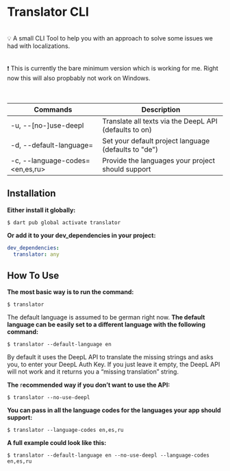 # Translator CLI

<br>

<aside>
💡 A small CLI Tool to help you with an approach to solve some issues we had with localizations.
</aside>
<br>
<br>
<aside>
❗️ This is currently the bare minimum version which is working for me. Right now this will also propbably not work on Windows.
</aside>

<br>
<br>

| Commands | Description |
| --- | --- |
| -u, --[no-]use-deepl | Translate all texts via the DeepL API (defaults to on) |
| -d, --default-language=<de> |  Set your default project language (defaults to "de") |
| -c, --language-codes=<en,es,ru> | Provide the languages your project should support |

## Installation

**Either install it globally:**

```shell
$ dart pub global activate translator
```

**Or add it to your dev_dependencies in your project:**

```yaml
dev_dependencies:
  translator: any
```

## How To Use

**The most basic way is to run the command:**

```shell
$ translator
```

The default language is assumed to be german right now.
**The default language can be easily set to a different language with the following command:**

```shell
$ translator --default-language en
```

By default it uses the DeepL API to translate the missing strings and asks you, to enter your DeepL Auth Key. If you just leave it empty, the DeepL API will not work and it returns you a “missing translation” string.

**The** r**ecommended way if you don’t want to use the API:**

```shell
$ translator --no-use-deepl
```

**You can pass in all the language codes for the languages your app should support:**

```shell
$ translator --language-codes en,es,ru
```

**A full example could look like this:**

```shell
$ translator --default-language en --no-use-deepl --language-codes en,es,ru
```